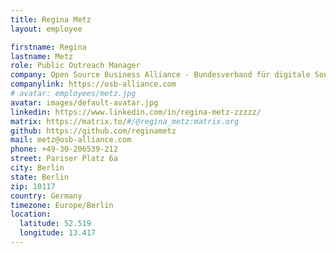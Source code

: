 ```yaml
---
title: Regina Metz
layout: employee

firstname: Regina
lastname: Metz
role: Public Outreach Manager
company: Open Source Business Alliance - Bundesverband für digitale Souveränität e.V.
companylink: https://osb-alliance.com
# avatar: employees/metz.jpg
avatar: images/default-avatar.jpg
linkedin: https://www.linkedin.com/in/regina-metz-zzzzz/
matrix: https://matrix.to/#/@regina_metz:matrix.org
github: https://github.com/reginametz
mail: metz@osb-alliance.com
phone: +49-30-206539-212
street: Pariser Platz 6a
city: Berlin
state: Berlin
zip: 10117
country: Germany
timezone: Europe/Berlin
location:
  latitude: 52.519
  longitude: 13.417
---
```

